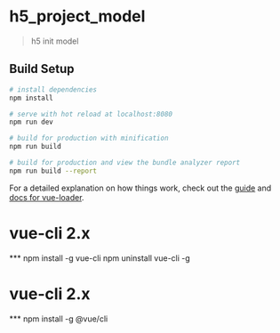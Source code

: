 # h5_project_model

> h5 init model

## Build Setup

``` bash
# install dependencies
npm install

# serve with hot reload at localhost:8080
npm run dev

# build for production with minification
npm run build

# build for production and view the bundle analyzer report
npm run build --report
```

For a detailed explanation on how things work, check out the [guide](http://vuejs-templates.github.io/webpack/) and [docs for vue-loader](http://vuejs.github.io/vue-loader).

# vue-cli 2.x 
*** npm install -g vue-cli  npm uninstall vue-cli -g
# vue-cli 2.x 
*** npm install -g @vue/cli